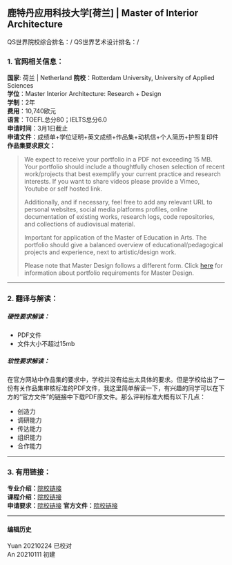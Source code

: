 ## 鹿特丹应用科技大学[荷兰] | Master of Interior Architecture

QS世界院校综合排名：/
QS世界艺术设计排名：/

### 1. 官网相关信息：

**国家**: 荷兰 | Netherland
**院校**：Rotterdam University, University of Applied Sciences  
**学位**：Master Interior Architecture: Research + Design  
**学制**：2年  
**费用**：10,740欧元  
**语言**：TOEFL总分80；IELTS总分6.0  
**申请时间**：3月1日截止  
**申请文件**：成绩单+学位证明+英文成绩+作品集+动机信+个人简历+护照复印件  
**作品集要求原文：**   
> We expect to receive your portfolio in a PDF not exceeding 15 MB.
Your portfolio should include a thoughtfully chosen selection of recent work/projects that best exemplify your current practice and research interests.
If you want to share videos please provide a Vimeo, Youtube or self hosted link.
>
> Additionally, and if necessary, feel free to add any relevant URL to personal websites, social media platforms profiles, online documentation of existing works, research logs, code repositories, and collections of audiovisual material.
>
> Important for application of the Master of Education in Arts. The portfolio should give a balanced overview of educational/pedagogical projects and experience, next to artistic/design work.
>
> Please note that Master Design follows a different form. Click [here](https://www.pzwart.nl/wp-content/uploads/2020/10/20201027-MD-Application-Portfolio-Assessment-2123.pdf) for information about portfolio requirements for Master Design.



---


### 2. 翻译与解读：

##### 硬性要求解读：
- PDF文件
- 文件大小不超过15mb


##### 软性要求解读：
在官方网站中作品集的要求中，学校并没有给出太具体的要求。但是学校给出了一份有关作品集审核标准的PDF文件，我这里简单解读一下，有兴趣的同学可以在下方的“官方文件”的链接中下载PDF原文件。那么评判标准大概有以下几点：
- 创造力
- 调研能力
- 传达能力
- 组织能力
- 合作能力


---


### 3. 有用链接：

**专业介绍：**[院校链接](https://rotterdamuas.com/programmes/master/interior-architecture-research-design/)  
**课程介绍：**[院校链接](https://rotterdamuas.com/programmes/master/interior-architecture-research-design/)  
**申请要求：**[院校链接](https://www.pzwart.nl/application/application-requirements/)
**官方文件：**[院校链接](https://www.pzwart.nl/wp-content/uploads/2020/10/20201027-MD-Application-Portfolio-Assessment-2123.pdf)   



---


#### 编辑历史
Yuan 20210224 已校对  
An 20210111 初建  
